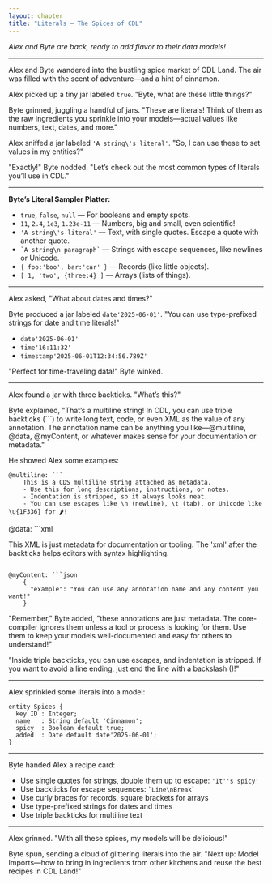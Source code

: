 ```yaml
---
layout: chapter
title: "Literals — The Spices of CDL"
---
```


*Alex and Byte are back, ready to add flavor to their data models!*

---

Alex and Byte wandered into the bustling spice market of CDL Land. The air was filled with the scent of adventure—and a hint of cinnamon.

Alex picked up a tiny jar labeled `true`. "Byte, what are these little things?"

Byte grinned, juggling a handful of jars. "These are literals! Think of them as the raw ingredients you sprinkle into your models—actual values like numbers, text, dates, and more."

Alex sniffed a jar labeled `'A string\'s literal'`. "So, I can use these to set values in my entities?"

"Exactly!" Byte nodded. "Let’s check out the most common types of literals you’ll use in CDL."

---

**Byte’s Literal Sampler Platter:**

- `true`, `false`, `null` — For booleans and empty spots.
- `11`, `2.4`, `1e3`, `1.23e-11` — Numbers, big and small, even scientific!
- `'A string\'s literal'` — Text, with single quotes. Escape a quote with another quote.
- `` `A string\n paragraph` `` — Strings with escape sequences, like newlines or Unicode.
- `{ foo:'boo', bar:'car' }` — Records (like little objects).
- `[ 1, 'two', {three:4} ]` — Arrays (lists of things).

---

Alex asked, "What about dates and times?"

Byte produced a jar labeled `date'2025-06-01'`. "You can use type-prefixed strings for date and time literals!"

- `date'2025-06-01'`
- `time'16:11:32'`
- `timestamp'2025-06-01T12:34:56.789Z'`

"Perfect for time-traveling data!" Byte winked.

---

Alex found a jar with three backticks. "What’s this?"

Byte explained, "That’s a multiline string! In CDL, you can use triple backticks (```) to write long text, code, or even XML as the value of any annotation. The annotation name can be anything you like—@multiline, @data, @myContent, or whatever makes sense for your documentation or metadata."

He showed Alex some examples:

```cds
@multiline: ```
    This is a CDS multiline string attached as metadata.
    - Use this for long descriptions, instructions, or notes.
    - Indentation is stripped, so it always looks neat.
    - You can use escapes like \n (newline), \t (tab), or Unicode like \u{1F336} for 🌶️!
```

@data: ```xml
    <main>
      This XML is just metadata for documentation or tooling.
      The 'xml' after the backticks helps editors with syntax highlighting.
    </main>
```

@myContent: ```json
    {
      "example": "You can use any annotation name and any content you want!"
    }
```

"Remember," Byte added, "these annotations are just metadata. The core-compiler ignores them unless a tool or process is looking for them. Use them to keep your models well-documented and easy for others to understand!"

"Inside triple backticks, you can use escapes, and indentation is stripped. If you want to avoid a line ending, just end the line with a backslash (\)!"

---

Alex sprinkled some literals into a model:

```cds
entity Spices {
  key ID : Integer;
  name   : String default 'Cinnamon';
  spicy  : Boolean default true;
  added  : Date default date'2025-06-01';
}
```

---

Byte handed Alex a recipe card:

- Use single quotes for strings, double them up to escape: `'It''s spicy'`
- Use backticks for escape sequences: `` `Line\nBreak` ``
- Use curly braces for records, square brackets for arrays
- Use type-prefixed strings for dates and times
- Use triple backticks for multiline text

---

Alex grinned. "With all these spices, my models will be delicious!"

Byte spun, sending a cloud of glittering literals into the air. "Next up: Model Imports—how to bring in ingredients from other kitchens and reuse the best recipes in CDL Land!"
